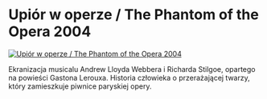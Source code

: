 Upiór w operze / The Phantom of the Opera 2004 
=============
[![Upiór w operze / The Phantom of the Opera 2004 ](http://vidos.pl/images/player.gif)](http://vidos.pl/upior-w-operze-the-phantom-of-the-opera-2004)

 Ekranizacja musicalu Andrew Lloyda Webbera i Richarda Stilgoe, opartego na powieści Gastona Lerouxa. Historia człowieka o przerażającej twarzy, który zamieszkuje piwnice paryskiej opery.
